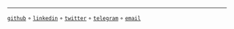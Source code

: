 
----

[`github`](https://github.com/sanix-darker "Where i sleep in term of projects.")
◦ [`linkedin`](https://www.linkedin.com/in/saa-djio-829399121/ "Not activelly maintained.")
◦ [`twitter`](https://twitter.com/sanixdarker "Time to time, posting stuff here.")
◦ [`telegram`](https://t.me/sanixdarker "You can Conctact me here anytime.")
◦ [`email`](mailto:s4nixdk@gmail.com?subject=Hello%20there "You can email me anytime.")

</div><script src="https://cdnjs.cloudflare.com/ajax/libs/prism/1.25.0/prism.min.js" ></script> <script src="https://cdnjs.cloudflare.com/ajax/libs/prism/1.25.0/plugins/autoloader/prism-autoloader.min.js"></script> </body> </html>
